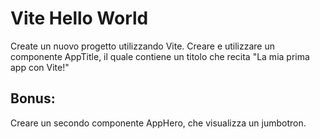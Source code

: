 # Vite Hello World

Create un nuovo progetto utilizzando Vite.
Creare e utilizzare un componente AppTitle, il quale contiene un titolo che recita "La mia prima app con Vite!"

## Bonus:

Creare un secondo componente AppHero, che visualizza un jumbotron.
